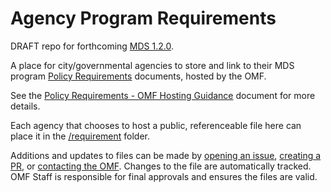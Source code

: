# Agency Program Requirements

DRAFT repo for forthcoming [MDS 1.2.0](https://github.com/openmobilityfoundation/governance/wiki/Release-1.2.0).

A place for city/governmental agencies to store and link to their MDS program [Policy Requirements](https://github.com/openmobilityfoundation/mobility-data-specification/tree/ms-requirements/policy#public-hosting) documents, hosted by the OMF.

See the [Policy Requirements - OMF Hosting Guidance](https://github.com/openmobilityfoundation/mobility-data-specification/wiki/Policy-Requirements-OMF-Hosting-Guidance) document for more details.

Each agency that chooses to host a public, referenceable file here can place it in the [/requirement](/requirement) folder.

Additions and updates to files can be made by [opening an issue](../../issues), [creating a PR](../../pulls), or [contacting the OMF](https://www.openmobilityfoundation.org/get-in-touch/). Changes to the file are automatically tracked. OMF Staff is responsible for final approvals and ensures the files are valid.
